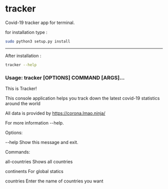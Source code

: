 # tracker
Covid-19 tracker app for terminal.

for installation type :

```bash 
sudo python3 setup.py install
```
---
After installation :

```bash
tracker --help
```
### Usage: tracker [OPTIONS] COMMAND [ARGS]...

  This is Tracker!

  This console application helps you track down the latest covid-19
  statistics around the world

  All data is provided by https://corona.lmao.ninja/

  For more information --help.

Options:

--help  Show this message and exit.

Commands:

all-countries  Shows all countries
  
  continents     For global statics
  
  countries      Enter the name of countries you want
  
  
  
